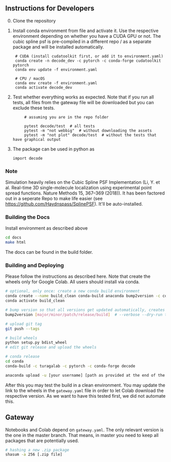 ## Instructions for Developers

0. Clone the repository
1. Install conda environment from file and activate it. Use the respective environment depending on whether you have a CUDA GPU or not.
The cubic spline psf is pre-compiled in a different repo / as a separate package and will be installed automatically.

        # CUDA (install cudatoolkit first, or add it to environment.yaml)
        conda create -n decode_dev -c pytorch -c conda-forge cudatoolkit pytorch
        conda env update -f environment.yaml

        # CPU / macOS
        conda env create -f environment.yaml
        conda activate decode_dev

3. Test whether everything works as expected. Note that if you run all tests, all files from the gateway file will be downloaded but you can exclude these tests.

            # assuming you are in the repo folder
            
            pytest decode/test  # all tests
            pytest -m "not webbig"  # without downloading the assets
            pytest -m "not plot" decode/test  # without the tests that have graphical output

4. The package can be used in python as

    ```import decode```

### Note
Simulation heavily relies on the Cubic Spline PSF Implementation (Li, Y. et al. Real-time 3D single-molecule localization using experimental point spread functions. Nature Methods 15, 367–369 (2018)).
It has been factored out in a seperate Repo to make life easier (see https://github.com/Haydnspass/SplinePSF). It'll be auto-installed.

### Building the Docs
Install environment as described above
```bash
cd docs
make html
```
The docs can be found in the build folder.
 

### Building and Deploying
Please follow the instructions as described here. Note that create the wheels only for Google Colab. 
All users should install via conda.
```bash
# optional, only once: create a new conda build environment
conda create --name build_clean conda-build anaconda bump2version -c conda-forge
conda activate build_clean

# bump version so that all versions get updated automatically, creates a git version tag automatically
bump2version [major/minor/patch/release/build]  # --verbose --dry-run to see the effect

# upload git tag
git push --tags

# build wheels
python setup.py bdist_wheel
# edit git release and upload the wheels

# conda release
cd conda
conda-build -c turagalab -c pytorch -c conda-forge decode

anaconda upload -u [your username] [path as provided at the end of the conda-build output]
```
After this you may test the build in a clean environment.
You may update the link to the wheels in the `gateway.yaml` file in order to let Colab download the respective version.
As we want to have this tested first, we did not automate this.


## Gateway
Notebooks and Colab depend on `gateway.yaml`. The only relevant version is the one in the master 
branch. That means, in master you need to keep all packages that are potentially used.

```bash
# hashing a new .zip package
shasum -a 256 [.zip file]

```